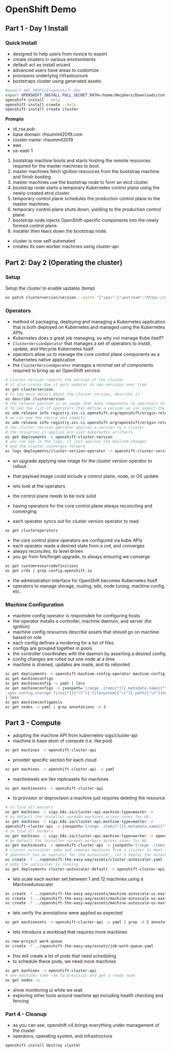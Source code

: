 # OpenShift Demo

## Part 1 - Day 1 Install

### Quick Install

- designed to help users from novice to expert
- create clusters in various environments
- default act as install wizard
- advanced users have areas to customize
- provisions underlying infrastructure
- bootstraps cluster using generated assets

```sh
#export AWS_PROFILE=openshift-dev
export OPENSHIFT_INSTALL_PULL_SECRET_PATH=/home/dmcphers/Downloads/config.json
openshift-install --help
openshift-install create --help
openshift-install create cluster
```

**Prompts**
- id_rsa.pub
- base domain: rhsummit2019.com
- cluster-name: rhsummit2019
- aws
- us-east-1

1. bootstrap machine boots and starts hosting the remote resources required for
   the master machines to boot.
2. master machines fetch ignition resources from the bootstrap machine and
   finish booting.
3. master machines use the bootstrap node to form an etcd cluster.
4. bootstrap node starts a temporary Kubernetes control plane using the
   newly-created etcd cluster.
5. temporary control plane schedules the production control plane to the master
   machines.
6. temporary control plane shuts down, yielding to the production control plane.
7. bootstrap node injects OpenShift-specific components into the newly formed
   control plane.
8. installer then tears down the bootstrap node.

- cluster is now self-automated
- creates its own worker machines using cluster-api

## Part 2: Day 2 (Operating the cluster)

### Setup

Setup the cluster to enable updates (temp)
```sh
oc patch clusterversion/version --patch '{"spec":{"upstream":"https://origin-release.svc.ci.openshift.org/graph"}}' --type=merge
```


### Operators

- method of packaging, deploying and managing a Kubernetes application that is
  both deployed on Kubernetes and managed using the Kubernetes APIs.
- Kubernetes does a great job managing, so why not manage Kube itself?
- `ClusterVersionOperator` that manages a set of operators to install, update,
  and lifecycle Kubernetes itself.
- operators allow us to manage the core control plane components as a Kubernetes
  native application
- the `ClusterVersionOperator` manages a minimal set of components required to
  bring up an OpenShift service.

```sh
# cluster version reports the version of the cluster
# it also tracks how it gets updates to new versions over time
oc get clusterversion
# to see more detail about the cluster version, describe it
oc describe clusterversion
# the release payload is an image that maps components to operators at a version
# to see the list of operators that define a version we can expect the image
oc adm release info registry.svc.ci.openshift.org/openshift/origin-release:v4.0
# we can see the source and commits
oc adm release info registry.svc.ci.openshift.org/openshift/origin-release:v4.0 --commits
# the cluster version operator applies a version to a cluster
# the resources it applies are just kubernetes artifacts
oc get deployments -n openshift-cluster-version
# you can see in the logs, it just applies the desired changes
# and the cluster converges forward
oc logs deployments/cluster-version-operator -n openshift-cluster-version
```

- an upgrade applying new image for the cluster version operator to rollout.
- that payload image could include a control plane, node, or OS update.
- lets look at the operators
- the control plane needs to be rock solid
- having operators for the core control plane always reconciling and converging

- each operator syncs out for cluster version operator to read

```sh
oc get clusteroperators
```

- the core control plane operators are configured via kube APIs
- each operator reads a desired state from a crd, and converges
- always reconciles, its level driven
- you go from fire/forget upgrade, to always ensuring we converge

```sh
oc get customresourcedefinitions
oc get crds | grep config.openshift.io
```

- the administration interface for OpenShift becomes Kubernetes itself.
- operators to manage storage, routing, sdn, node tuning, machine config, etc.

### Machine Configuration

- machine config operator is responsible for configuring hosts
- the operator installs a controller, machine daemon, and server (for ignition)
- machine config resources describe assets that should go on machine based on role
- each config defines a rendering for a list of files
- configs are grouped together in pools
- the controller coordinates with the daemon by asserting a desired config
- config changes are rolled out one node at a time
- machine is drained, updates are made, and its rebooted


```sh
oc get deployments -n openshift-machine-config-operator machine-config-operator
oc get machineconfigs
oc get machineconfig -o yaml | less
oc get machineconfigs -o jsonpath='{range .items[*]}{.metadata.name}{"\n"}{range
.spec.config.storage.files[*]}{"\t"}{.filesystem}{"\t"}{.path}{"\n"}{end}{"\n"}{end}{"\n"}'
| less
oc get machineconfigpools 
oc get nodes -o yaml | grep annotations -A 3
```

## Part 3 - Compute

- adopting the machine API from kubernetes-sigs/cluster-api
- machine is base atom of compute (i.e. like pod)

```sh
oc get machines -n openshift-cluster-api
```

- provider specific section for each cloud

```sh
oc get machines -n openshift-cluster-api -o yaml
```

- machinesets are like replicasets for machines

```sh
oc get machinesets -n openshift-cluster-api
```

- to provision or deprovision a machine just requires deleting the resource

```sh
# to find all masters
oc get machines -l sigs.k8s.io/cluster-api-machine-type=master -n 
# by default the installer spreads machines across zones for HA
oc get machines -l sigs.k8s.io/cluster-api-machine-type=master -n
openshift-cluster-api -o jsonpath='{range .items[*]}{.metadata.name}{"\t"}{.spec.providerConfig.value.placement.availabilityZone}{"\n"}{end}'
# to find all workers
oc get machines -l sigs.k8s.io/cluster-api-machine-type=worker -n openshift-cluster-api
# by default the installer spreads workers across zones for HA
oc get machinesets -n openshift-cluster-api -o jsonpath='{range .items[*]}{.metadata.name}{"\t"}{.spec.replicas}{"\n"}{end}'
# cluster autoscaler adds and removes machines from a cluster to meet demand
# openshift has an operator for the autoscaler, let's deploy the autoscaler
oc create -f ../openshift-the-easy-way/assets/cluster-autoscaler.yaml
# note the autoscaler is running
oc get deployments cluster-autoscaler-default -n openshift-cluster-api
```

- lets scale each worker set between 1 and 12 machines using a MachineAutoscaler

```sh
oc create -f ../openshift-the-easy-way/assets/machine-autoscale-us-east-1a.yaml
oc create -f ../openshift-the-easy-way/assets/machine-autoscale-us-east-1b.yaml
oc create -f ../openshift-the-easy-way/assets/machine-autoscale-us-east-1c.yaml
```

- lets verify the annotations were applied as expected

```sh
oc get machinesets -n openshift-cluster-api -o yaml | grep -A 2 annotations
```

- lets introduce a workload that requires more machines

```sh
oc new-project work-queue
oc create -f ../openshift-the-easy-way/assets/job-work-queue.yaml
```

- this will create a lot of pods that need scheduling
- to schedule these pods, we need more machines

```sh
oc get machines -n openshift-cluster-api
# new machines take ~3m to provision and get a ready node
oc get nodes -w
```

- show monitoring ui while we wait
- exploring other tools around machine api including health checking and fencing

### Part 4 - Cleanup

- as you can see, openshift v4 brings everything under management of the cluster
- operators, operating system, and infrastructure

```sh
openshift-install destroy cluster
```